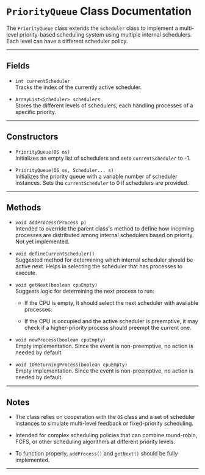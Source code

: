 # `PriorityQueue` Class Documentation

The `PriorityQueue` class extends the `Scheduler` class to implement a multi-level priority-based scheduling system using multiple internal schedulers. Each level can have a different scheduler policy.

---

## Fields

- `int currentScheduler`  
    Tracks the index of the currently active scheduler.
    
- `ArrayList<Scheduler> schedulers`  
    Stores the different levels of schedulers, each handling processes of a specific priority.
    

---

## Constructors

- `PriorityQueue(OS os)`  
    Initializes an empty list of schedulers and sets `currentScheduler` to -1.
    
- `PriorityQueue(OS os, Scheduler... s)`  
    Initializes the priority queue with a variable number of scheduler instances. Sets the `currentScheduler` to 0 if schedulers are provided.
    

---

## Methods

- `void addProcess(Process p)`  
    Intended to override the parent class's method to define how incoming processes are distributed among internal schedulers based on priority. Not yet implemented.
    
- `void defineCurrentScheduler()`  
    Suggested method for determining which internal scheduler should be active next. Helps in selecting the scheduler that has processes to execute.
    
- `void getNext(boolean cpuEmpty)`  
    Suggests logic for determining the next process to run:
    
    - If the CPU is empty, it should select the next scheduler with available processes.
        
    - If the CPU is occupied and the active scheduler is preemptive, it may check if a higher-priority process should preempt the current one.
        
- `void newProcess(boolean cpuEmpty)`  
    Empty implementation. Since the event is non-preemptive, no action is needed by default.
    
- `void IOReturningProcess(boolean cpuEmpty)`  
    Empty implementation. Since the event is non-preemptive, no action is needed by default.
    

---

## Notes

- The class relies on cooperation with the `OS` class and a set of scheduler instances to simulate multi-level feedback or fixed-priority scheduling.
    
- Intended for complex scheduling policies that can combine round-robin, FCFS, or other scheduling algorithms at different priority levels.
    
- To function properly, `addProcess()` and `getNext()` should be fully implemented.
    

---
